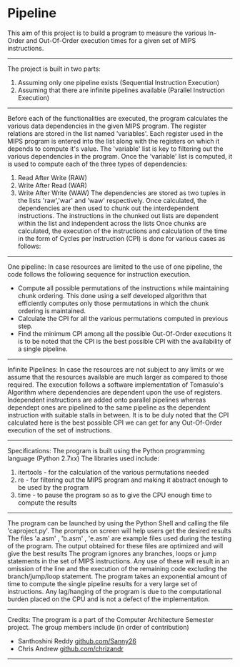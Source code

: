 # Pipeline
This aim of this project is to build a program to measure the various In-Order and Out-Of-Order execution times for a given set of MIPS instructions. 
_____
The project is built in two parts:
1. Assuming only one pipeline exists (Sequential Instruction Execution)
2. Assuming that there are infinite pipelines available (Parallel Instruction Execution)
_____
Before each of the functionalities are executed, the program calculates the various data dependencies in the given MIPS program.
The register relations are stored in the list named 'variables'. Each register used in the MIPS program is entered into the list along with the registers on which it depends to compute it's value.
The 'variable' list is key to filtering out the various dependencies in the program. Once the 'variable' list is computed, it is used to compute each of the three types of dependencies:
1. Read After Write (RAW)
2. Write After Read (WAR)
3. Write After Write (WAW)
The dependencies are stored as two tuples in the lists 'raw','war' and 'waw' respectively.
Once calculated, the dependencies are then used to chunk out the interdependent instructions. The instructions in the chunked out lists are dependent within the list and independent across the lists
Once chunks are calculated, the execution of the instructions and calculation of the time in the form of Cycles per Instruction (CPI) is done for various cases as follows:
_____
One pipeline:
In case resources are limited to the use of one pipeline, the code follows the following sequence for instruction execution.
- Compute all possible permutations of the instructions while maintaining chunk ordering. This done using a self developed algorithm that efficiently computes only those permutations in which the chunk ordering is maintained.
- Calculate the CPI for all the various permutations computed in previous step.
- Find the minimum CPI among all the possible Out-Of-Order executions
It is to be noted that the CPI is the best possible CPI with the availability of a single pipeline.
_____
Infinite Pipelines:
In case the resources are not subject to any limits or we assume that the resources available are much larger as compared to those required. The execution follows a software implementation of Tomasulo's Algorithm where dependencies are dependent upon the use of registers. Independent instructions are added onto parallel pipelines whereas dependept ones are pipelined to the same pipeline as the dependent instruction with suitable stalls in between. It is to be duly noted that the CPI calculated here is the best possible CPI we can get for any Out-Of-Order execution of the set of instructions.
___________
Specifications:
The program is built using the Python programming language (Python 2.7xx)
The libraries used include:
1. itertools - for the calculation of the various permutations needed
2. re - for filtering out the MIPS program and making it abstract enough to be used by the program
3. time - to pause the program so as to give the CPU enough time to compute the results
_____
The program can be launched by using the Python Shell and calling the file 'caproject.py'. The prompts on screen will help users get the desired results
The files 'a.asm' , 'b.asm' , 'e.asm' are example files used during the testing of the program. The output obtained for these files are optimized and will give the best results
The program ignores any branches, loops or jump statements in the set of MIPS instructions. Any use of these will result in an omission of the line and the execution of the remaining code excluding the branch/jump/loop statement.
The program takes an exponential amount of time to compute the single pipeline results for a very large set of instructions. Any lag/hanging of the program is due to the computational burden placed on the CPU and is not a defect of the implementation.
_____
Credits: 
The program is a part of the Computer Architecture Semester project.
The group members include (in order of contribution)
- Santhoshini Reddy [github.com/Sanny26](https://github.com/Sanny26)
- Chris Andrew [github.com/chrizandr](https://github.com/chrizandr)
_____
